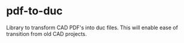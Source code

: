 # pdf-to-duc
Library to transform CAD PDF's into duc files. This will enable ease of transition from old CAD projects.
